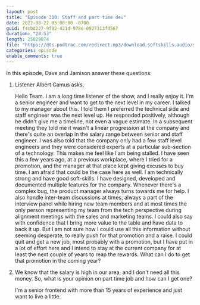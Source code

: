 ```yaml
---
layout: post
title: "Episode 318: Staff and part time dev"
date: 2022-08-22 05:00:00 -0700
guid: f4cbd227-9f82-421d-978e-0927313fd567
duration: "28:53"
length: 25029874
file: "https://dts.podtrac.com/redirect.mp3/download.softskills.audio/sse-318.mp3"
categories: episode
enable_comments: true
---
```


In this episode, Dave and Jamison answer these questions:

1. Listener Albert Camus asks,
   
   Hello Team. I am a long time listener of the show, and I really enjoy it.
   I'm a senior engineer and want to get to the next level in my career. I talked to my manager about this. I told them I preferred the technical side and staff engineer was the next level up. He responded positively, although he didn't give me a timeline, not even a vague estimate.
   In a subsequent meeting they told me it wasn't a linear progression at the company and there's quite an overlap in the salary range between senior and staff engineer. I was also told that the company only had a few staff level engineers and they were considered experts at a particular sub-section of a technology.
   This makes me feel like I am being stalled. I have seen this a few years ago, at a previous workplace, where I tried for a promotion, and the manager at that place kept giving excuses to buy time. I am afraid that could be the case here as well.
   I am technically strong and have good soft-skills. I have designed, developed  and documented multiple features for the company. Whenever there's a complex bug, the product manager always turns towards me for help. I also handle inter-team discussions at times, always a part of the interview panel while hiring new team members and at most times the only person representing my team from the tech perspective during alignment meetings with the sales and marketing teams. I could also say with confidence that I bring more value to the table and have data to back it up.
   But I am not sure how I could use all this information without seeming desperate, to really push for that promotion and a raise. I could quit and get a new job, most probably with a promotion, but I have put in a lot of effort here and I intend to stay at the current company for at least the next couple of years to reap the rewards. What can I do to get that promotion in the coming year?

2. We know that the salary is high in our area, and I don't need all this money. So, what is your opinion on part time job and how can I get one?
   
   I'm a senior frontend with more than 15 years of experience and just want to live a little.
